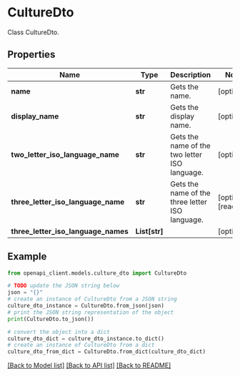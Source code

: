 # CultureDto

Class CultureDto.

## Properties

Name | Type | Description | Notes
------------ | ------------- | ------------- | -------------
**name** | **str** | Gets the name. | [optional] 
**display_name** | **str** | Gets the display name. | [optional] 
**two_letter_iso_language_name** | **str** | Gets the name of the two letter ISO language. | [optional] 
**three_letter_iso_language_name** | **str** | Gets the name of the three letter ISO language. | [optional] [readonly] 
**three_letter_iso_language_names** | **List[str]** |  | [optional] 

## Example

```python
from openapi_client.models.culture_dto import CultureDto

# TODO update the JSON string below
json = "{}"
# create an instance of CultureDto from a JSON string
culture_dto_instance = CultureDto.from_json(json)
# print the JSON string representation of the object
print(CultureDto.to_json())

# convert the object into a dict
culture_dto_dict = culture_dto_instance.to_dict()
# create an instance of CultureDto from a dict
culture_dto_from_dict = CultureDto.from_dict(culture_dto_dict)
```
[[Back to Model list]](../README.md#documentation-for-models) [[Back to API list]](../README.md#documentation-for-api-endpoints) [[Back to README]](../README.md)


